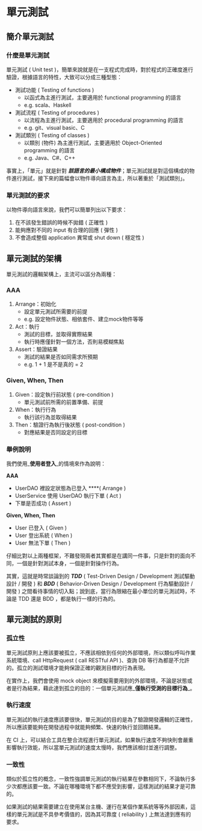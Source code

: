 # 單元測試

## 簡介單元測試

### 什麼是單元測試

單元測試 \( Unit test \)，簡單來說就是在一支程式完成時，對於程式的正確度進行驗證，根據語言的特性，大致可以分成三種型態：

* 測試功能 \( Testing of functions \)
  * 以函式為主進行測試，主要適用於 functional programming 的語言
  * e.g. scala、Haskell
* 測試流程 \( Testing of procedures \)
  * 以流程為主進行測試，主要適用於 procedural programming 的語言
  * e.g. git、visual basic、C
* 測試類別 \( Testing of classes \)
  * 以類別 \(物件\) 為主進行測試，主要適用於 Object-Oriented programming 的語言
  * e.g. Java、C\#、C++

事實上，「單元」就是針對 _**該語言的最小構成物件**_；單元測試就是對這個構成的物件進行測試，接下來的篇幅會以物件導向語言為主，所以著重於「測試類別」。

### 單元測試的要求

以物件導向語言來說，我們可以簡單列出以下要求：

1. 在不該發生錯誤的時候不拋錯 \( 正確性 \)
2. 能夠應對不同的 input 有合理的回應 \( 彈性 \)
3. 不會造成整個 application 異常或 shut down \( 穩定性 \)

## 單元測試的架構

單元測試的邏輯架構上，主流可以區分為兩種：

### AAA

1. Arrange：初始化
   * 設定單元測試所需要的前提
   * e.g. 設定物件狀態、相依套件、建立mock物件等等
2. Act：執行
   * 測試的目標，並取得實際結果
   * 執行時應僅針對一個方法，否則易模糊焦點
3. Assert：驗證結果
   * 測試的結果是否如同需求所預期
   * e.g. 1 + 1 是不是真的 = 2

### Given, When, Then

1. Given：設定執行前狀態 \( pre-condition \)
   * 單元測試前所需的前置準備、前提
2. When：執行行為
   * 執行該行為並取得結果
3. Then：驗證行為執行後狀態 \( post-condition \)
   * 對應結果是否同設定的目標

### 舉例說明

我們使用_**使用者登入**_的情境來作為說明：

**AAA**

* UserDAO 裡設定狀態為已登入 ****\( Arrange \)
* UserService 使用 UserDAO 執行下單 \( Act \)
* 下單是否成功 \( Assert \)

**Given, When, Then**

* User 已登入 \( Given \)
* User 登出系統 \( When \)
* User 無法下單 \( Then \)

仔細比對以上兩種框架，不難發現兩者其實都是在講同一件事，只是針對的面向不同，一個是針對測試本身，一個是針對操作行為。

其實，這就是時常談論到的 _**TDD**_ \( Test-Driven Design / Development 測試驅動設計 / 開發 \) 和 _**BDD**_ \( Behavior-Driven Design / Development 行為驅動設計 / 開發 \) 之間看待事情的切入點；說到底，當行為限縮在最小單位的單元測試時，不論是 TDD 還是 BDD ，都是執行一樣的行為的。

## 單元測試的原則

### 孤立性

單元測試原則上應該要被孤立，不應該相依到任何的外部環境，所以類似呼叫作業系統環境、call HttpRequest \( call RESTful API \)、查詢 DB 等行為都是不允許的。孤立的測試環境才能夠保證正確的觀測目標的行為表現。

在實作上，我們會使用 mock object 來模擬需要用到的外部環境，不論是狀態或者是行為結果，藉此達到孤立的目的：一個單元測試應_**僅執行受測的目標行為**_。

### 執行速度

單元測試的執行速度應該要很快，單元測試的目的是為了驗證開發邏輯的正確性，所以應該要能夠在開發過程中就能夠頻繁、快速的執行並回饋結果。

在 CI 上，可以結合工具在整合流程進行單元測試，如果執行速度不夠快則會嚴重影響執行效能，所以當單元測試的速度太慢時，我們應該檢討並進行調整。

### 一致性

類似於孤立性的概念，一致性強調單元測試的執行結果在參數相同下，不論執行多少次都應該要一致。不論在哪種環境下都不應受到影響，這樣測試的結果才是可靠的。

如果測試的結果需要建立在使用某台主機、運行在某個作業系統等等外部因素，這樣的單元測試是不具參考價值的，因為其可靠度 \( reliability \) 上無法達到應有的要求。

